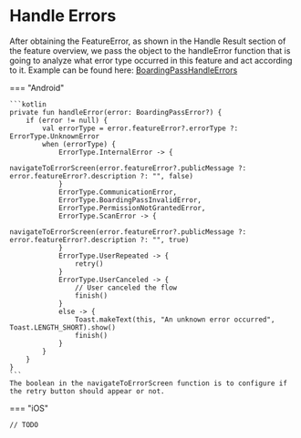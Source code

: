 # Handle Errors

After obtaining the FeatureError, as shown in the Handle Result section of the feature overview, we pass the object to the handleError function that is going to analyze what error type occurred in this feature and act according to it.
Example can be found here: [BoardingPassHandleErrors](https://github.com/vbmobile/mobileid-android-sample/tree/main/app/src/main/java/com/example/sample_app_android/presentation/readBoardingPass/BoardingPassReaderActivity.kt)

=== "Android"

    ```kotlin
    private fun handleError(error: BoardingPassError?) {
        if (error != null) {
            val errorType = error.featureError?.errorType ?: ErrorType.UnknownError
            when (errorType) {
                ErrorType.InternalError -> {
                    navigateToErrorScreen(error.featureError?.publicMessage ?: error.featureError?.description ?: "", false)
                }
                ErrorType.CommunicationError,
                ErrorType.BoardingPassInvalidError,
                ErrorType.PermissionNotGrantedError,
                ErrorType.ScanError -> {
                    navigateToErrorScreen(error.featureError?.publicMessage ?: error.featureError?.description ?: "", true)
                }
                ErrorType.UserRepeated -> {
                    retry()
                }
                ErrorType.UserCanceled -> {
                    // User canceled the flow
                    finish()
                }
                else -> {
                    Toast.makeText(this, "An unknown error occurred", Toast.LENGTH_SHORT).show()
                    finish()
                }
            }
        }
    }
    ```
    The boolean in the navigateToErrorScreen function is to configure if the retry button should appear or not.

=== "iOS"

    // TODO